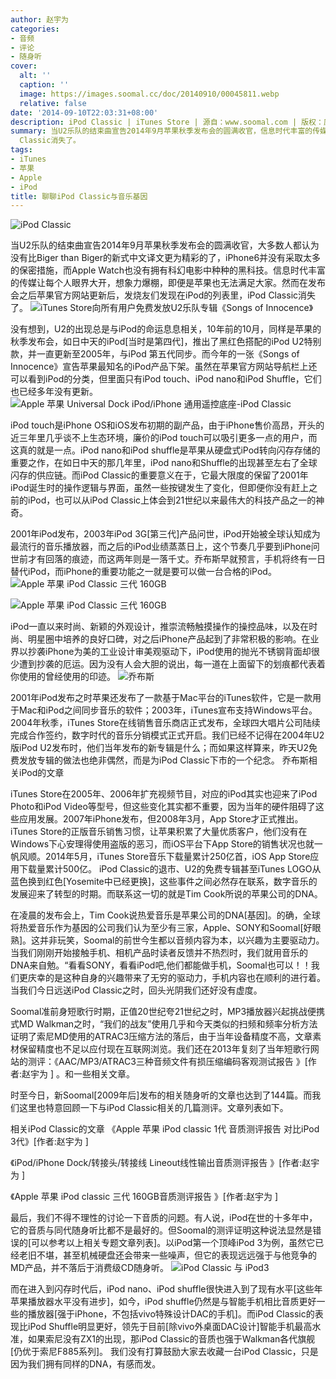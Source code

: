 ```yaml
---
author: 赵宇为
categories:
- 音频
- 评论
- 随身听
cover:
  alt: ''
  caption: ''
  image: https://images.soomal.cc/doc/20140910/00045811.webp
  relative: false
date: '2014-09-10T22:03:31+08:00'
description: iPod Classic | iTunes Store | 源自：www.soomal.com | 版权：原创 |  平均/总评分：09.52/695
summary: 当U2乐队的结束曲宣告2014年9月苹果秋季发布会的圆满收官，信息时代丰富的传媒让每个人眼界大开，想象力爆棚，即便是苹果也无法满足大家。然而在发布会之后苹果官方网站更新后，发烧友们发现在iPod的列表里，iPod
  Classic消失了。
tags:
- iTunes
- 苹果
- Apple
- iPod
title: 聊聊iPod Classic与音乐基因
---
```


![iPod Classic](https://images.soomal.cc/doc/20110227/00009418.webp)



当U2乐队的结束曲宣告2014年9月苹果秋季发布会的圆满收官，大多数人都认为没有比Biger than Biger的新式中文译文更为精彩的了，iPhone6并没有采取太多的保密措施，而Apple Watch也没有拥有科幻电影中种种的黑科技。信息时代丰富的传媒让每个人眼界大开，想象力爆棚，即便是苹果也无法满足大家。然而在发布会之后苹果官方网站更新后，发烧友们发现在iPod的列表里，iPod Classic消失了。
![iTunes Store向所有用户免费发放U2乐队专辑《Songs of Innocence》](https://images.soomal.cc/doc/20140910/00045809.webp)




没有想到，U2的出现总是与iPod的命运息息相关，10年前的10月，同样是苹果的秋季发布会，如日中天的iPod[当时是第四代]，推出了黑红色搭配的iPod U2特别款，并一直更新至2005年，与iPod 第五代同步。而今年的一张《Songs of Innocence》宣告苹果最知名的iPod产品下架。虽然在苹果官方网站导航栏上还可以看到iPod的分类，但里面只有iPod touch、iPod nano和iPod Shuffle，它们也已经多年没有更新。
![Apple 苹果 Universal Dock iPod/iPhone 通用遥控底座-iPod Classic](https://images.soomal.cc/doc/20111203/00015199.webp)




iPod touch是iPhone OS和iOS发布初期的副产品，由于iPhone售价高昂，开头的近三年里几乎谈不上生态环境，廉价的iPod touch可以吸引更多一点的用户，而这真的就是一点。iPod nano和iPod shuffle是苹果从硬盘式iPod转向闪存存储的重要之作，在如日中天的那几年里，iPod nano和Shuffle的出现甚至左右了全球闪存的供应链。而iPod Classic的重要意义在于，它最大限度的保留了2001年iPod诞生时的操作逻辑与界面，虽然一些按键发生了变化，但即便你没有赶上之前的iPod，也可以从iPod Classic上体会到21世纪以来最伟大的科技产品之一的神奇。

2001年iPod发布，2003年iPod 3G[第三代]产品问世，iPod开始被全球认知成为最流行的音乐播放器，而之后的iPod业绩蒸蒸日上，这个节奏几乎要到iPhone问世前才有回落的痕迹，而这两年则是一落千丈。乔布斯早就预言，手机将终有一日替代iPod，而iPhone的重要功能之一就是要可以做一台合格的iPod。
![Apple 苹果 iPod Classic 三代 160GB](https://images.soomal.cc/doc/20130302/00028044_01.webp)




![Apple 苹果 iPod Classic 三代 160GB](https://images.soomal.cc/doc/20130302/00028048_01.webp)




iPod一直以来时尚、新颖的外观设计，推崇流畅触摸操作的操控品味，以及在时尚、明星圈中培养的良好口碑，对之后iPhone产品起到了非常积极的影响。在业界以抄袭iPhone为美的工业设计审美观驱动下，iPod使用的抛光不锈钢背面却很少遭到抄袭的厄运。因为没有人会大胆的说出，每一道在上面留下的划痕都代表着你使用的曾经使用的印迹。
![乔布斯](https://images.soomal.cc/doc/20100204/00003971.webp)




2001年iPod发布之时苹果还发布了一款基于Mac平台的iTunes软件，它是一款用于Mac和iPod之间同步音乐的软件；2003年，iTunes宣布支持Windows平台。2004年秋季，iTunes Store在线销售音乐商店正式发布，全球四大唱片公司陆续完成合作签约，数字时代的音乐分销模式正式开启。我们已经不记得在2004年U2版iPod U2发布时，他们当年发布的新专辑是什么；而如果这样算来，昨天U2免费发放专辑的做法也绝非偶然，而是为iPod Classic下市的一个纪念。
乔布斯相关iPod的文章











iTunes Store在2005年、2006年扩充视频节目，对应的iPod其实也迎来了iPod Photo和iPod Video等型号，但这些变化其实都不重要，因为当年的硬件阻碍了这些应用发展。2007年iPhone发布，但2008年3月，App Store才正式推出。iTunes Store的正版音乐销售习惯，让苹果积累了大量优质客户，他们没有在Windows下心安理得使用盗版的恶习，而iOS平台下App Store的销售状况也就一帆风顺。2014年5月，iTunes Store音乐下载量累计250亿首，iOS App Store应用下载量累计500亿。
iPod Classic的退市、U2的免费专辑甚至iTunes LOGO从蓝色换到红色[Yosemite中已经更换]，这些事件之间必然存在联系，数字音乐的发展迎来了转型的时期。而联系这一切的就是Tim Cook所说的苹果公司的DNA。

在凌晨的发布会上，Tim Cook说热爱音乐是苹果公司的DNA[基因]。的确，全球将热爱音乐作为基因的公司我们认为至少有三家，Apple、SONY和Soomal[好眼熟]。这并非玩笑，Soomal的前世今生都以音频内容为本，以兴趣为主要驱动力。当我们刚刚开始接触手机、相机产品时读者反馈并不热烈时，我们就用音乐的DNA来自勉。“看看SONY，看看iPod吧,他们都能做手机，Soomal也可以！！我们更庆幸的是这种自身的兴趣带来了无穷的驱动力，手机内容也在顺利的进行着。当我们今日远送iPod Classic之时，回头光阴我们还好没有虚度。

Soomal准前身短歌行时期，正值20世纪夸21世纪之时，MP3播放器兴起挑战便携式MD Walkman之时，“我们的战友”使用几乎和今天类似的扫频和频率分析方法证明了索尼MD使用的ATRAC3压缩方法的落后，由于当年设备精度不高，文章素材保留精度也不足以应付现在互联网浏览。我们还在2013年复刻了当年短歌行网站的测评：《AAC/MP3/ATRAC3三种音频文件有损压缩编码客观测试报告 》[作者:赵宇为 ]
。和一些相关文章。











时至今日，新Soomal[2009年后]发布的相关随身听的文章也达到了144篇。而我们这里也特意回顾一下与iPod Classic相关的几篇测评。文章列表如下。

相关iPod Classic的文章
《Apple 苹果 iPod classic 1代 音质测评报告 对比iPod 3代》[作者:赵宇为 ]

《iPod/iPhone Dock/转接头/转接线 Lineout线性输出音质测评报告 》[作者:赵宇为 ]

《Apple 苹果 iPod classic 三代 160GB音质测评报告 》[作者:赵宇为 ]

最后，我们不得不理性的讨论一下音质的问题。有人说，iPod在世的十多年中，它的音质与同代随身听比都不是最好的。但Soomal的测评证明这种说法显然是错误的[可以参考以上相关专题文章列表]。以iPod第一个顶峰iPod 3为例，虽然它已经老旧不堪，甚至机械硬盘还会带来一些噪声，但它的表现远远强于与他竞争的MD产品，并不落后于消费级CD随身听。
![iPod Classic 与 iPod3](https://images.soomal.cc/doc/20110315/00009653.webp)




而在进入到闪存时代后，iPod nano、iPod shuffle很快进入到了现有水平[这些年苹果播放器水平没有进步]，如今，iPod shuffle仍然是与智能手机相比音质更好一些的播放器[强于iPhone，不包括vivo特殊设计DAC的手机]。而iPod Classic的表现比iPod Shuffle明显更好，领先于目前[除vivo外桌面DAC设计]智能手机最高水准，如果索尼没有ZX1的出现，那iPod Classic的音质也强于Walkman各代旗舰[仍优于索尼F885系列]。
我们没有打算鼓励大家去收藏一台iPod Classic，只是因为我们拥有同样的DNA，有感而发。